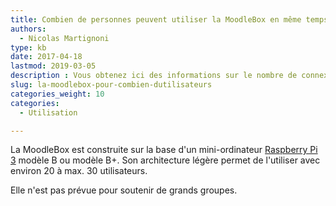 ```yaml
---
title: Combien de personnes peuvent utiliser la MoodleBox en même temps ?
authors:
  - Nicolas Martignoni
type: kb
date: 2017-04-18
lastmod: 2019-03-05
description : Vous obtenez ici des informations sur le nombre de connexions utilisateurs que la MoodleBox peut accueillir simultanément
slug: la-moodlebox-pour-combien-dutilisateurs
categories_weight: 10
categories:
  - Utilisation

---
```

La MoodleBox est construite sur la base d'un mini-ordinateur [Raspberry Pi 3][1] modèle B ou modèle B+. Son architecture légère permet de l'utiliser avec environ 20 à max. 30 utilisateurs.

Elle n'est pas prévue pour soutenir de grands groupes.

 [1]: https://www.raspberrypi.org/
